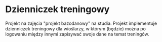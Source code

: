 # Dzienniczek treningowy
Projekt na zajęcia "projekt bazodanowy" na studia. 
Projekt implementuje dzienniczek treningowy dla wioślarzy, w którym (będzie) można po logowaniu między innymi zapisywać swoje dane na temat treningów.
